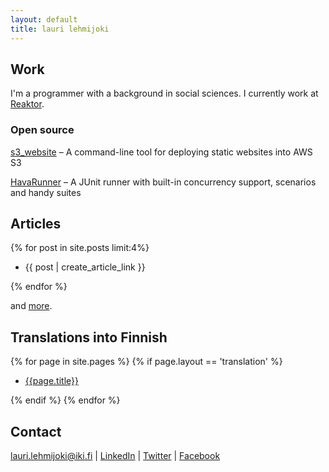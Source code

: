 ```yaml
---
layout: default
title: lauri lehmijoki
---
```

## Work

I'm a programmer with a background in social sciences. I currently work at
[Reaktor](http://www.reaktor.fi/en).

### Open source

[s3_website](https://github.com/laurilehmijoki/s3_website) –
  A command-line tool for deploying static websites into AWS S3

[HavaRunner](https://github.com/havarunner/havarunner) –
  A JUnit runner with built-in concurrency support, scenarios and handy suites

## Articles
{% for post in site.posts limit:4%}

* {{ post | create_article_link }}

{% endfor %}

and [more](/articles.html).

## Translations into Finnish

{% for page in site.pages %}
  {% if page.layout == 'translation' %}

  * [{{page.title}}]({{page.url}})

  {% endif %}
{% endfor %}

## Contact

lauri.lehmijoki@iki.fi | [LinkedIn](http://fi.linkedin.com/in/laurilehmijoki) | [Twitter](https://twitter.com/#!/laurilehmijoki) | [Facebook](https://www.facebook.com/lauri.lehmijoki)
